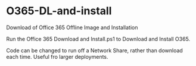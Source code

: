 # O365-DL-and-install
Download of Office 365 Offline Image and Installation 

Run the Office 365 Download and Install.ps1 to Download and Install O365.

Code can be changed to run off a Network Share, rather than download each time. Useful fro larger deployments.
